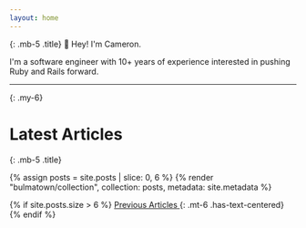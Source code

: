 ```yaml
---
layout: home
---
```


{: .mb-5 .title}
👋 Hey! I'm Cameron.

I'm a software engineer with 10+ years of experience interested in pushing Ruby and Rails forward.

----
{: .my-6}

# Latest Articles
{: .mb-5 .title}

{% assign posts = site.posts | slice: 0, 6 %}
{% render "bulmatown/collection", collection: posts, metadata: site.metadata %}

{% if site.posts.size > 6 %}
  <a href="/posts/" class="button is-primary is-outlined is-small"><span>Previous Articles</span> <span class="icon"><i class="fa fa-arrow-right"></i></span></a>
  {: .mt-6 .has-text-centered}
{% endif %}
